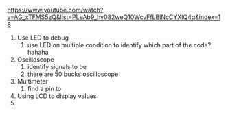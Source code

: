 https://www.youtube.com/watch?v=AG_xTFMS5zQ&list=PLeAb9_hv082weQ10WcvFfLBlNcCYXlQ4q&index=18
1. Use LED to debug
	1. use LED on multiple condition to identify which part of the code? hahaha
2. Oscilloscope
	1. identify signals to be 
	2. there are 50 bucks oscilloscope 
3. Multimeter
	1. find a pin to 
4. Using LCD to display values
5. 